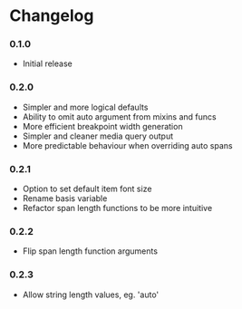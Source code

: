 # Changelog

### 0.1.0

* Initial release

### 0.2.0

* Simpler and more logical defaults
* Ability to omit auto argument from mixins and funcs
* More efficient breakpoint width generation
* Simpler and cleaner media query output
* More predictable behaviour when overriding auto spans

### 0.2.1

* Option to set default item font size
* Rename basis variable
* Refactor span length functions to be more intuitive

### 0.2.2

* Flip span length function arguments

### 0.2.3

* Allow string length values, eg. 'auto'